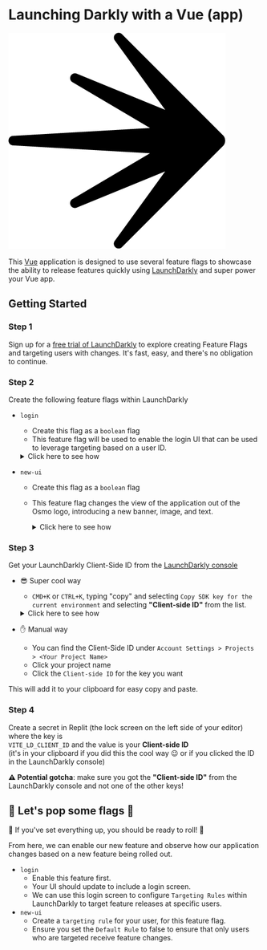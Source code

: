# Launching Darkly with a Vue (app)

![](./public/osmo.png)

This [Vue](https://vuejs.org/) application is designed to use several feature flags to showcase the ability to release features quickly using [LaunchDarkly](https://www.launchdarkly.com) and super power your Vue app. 

## Getting Started

### **Step 1**
Sign up for a [free trial of LaunchDarkly](https://app.launchdarkly.com/signup) to explore creating Feature Flags and targeting users with changes. It's fast, easy, and there's no obligation to continue.

### **Step 2**
Create the following feature flags within LaunchDarkly

* `login`
  - Create this flag as a `boolean` flag 
  - This feature flag will be used to enable the login UI that can be used to leverage targeting based on a user ID. 
  <details><summary>Click here to see how</summary>
  	
    ![](./public/create-login-flag.gif)
  </details>

* `new-ui`
  - Create this flag as a `boolean` flag
  - This feature flag changes the view of the application out of the Osmo logo, introducing a new banner, image, and text.
    <details><summary>Click here to see how</summary>
  	
    ![](./public/create-new-ui-flag.gif)
  </details>

### **Step 3**
Get your LaunchDarkly Client-Side ID from the [LaunchDarkly console](https://app.launchdarkly.com/)

- :sunglasses:  Super cool way 
  -  `CMD+K` or `CTRL+K`, typing "copy" and selecting `Copy SDK key for the current environment` and selecting **"Client-side ID"** from the list. 

  <details><summary>Click here to see how</summary>
  	
   ![](./public/retrieve-client-id.gif)
  </details>
- :hand: Manual way 
  - You can find the Client-Side ID under `Account Settings > Projects > <Your Project Name>`
  - Click your project name
  - Click the `Client-side ID` for the key you want

This will add it to your clipboard for easy copy and paste. 


### **Step 4**
Create a secret in Replit (the lock screen on the left side of your editor) where the key is <br>
`VITE_LD_CLIENT_ID` and the value is your **Client-side ID** <br>
(it's in your clipboard if you did this the cool way :wink: or if you clicked the ID in the LaunchDarkly console)

**:warning: Potential gotcha**: make sure you got the **"Client-side ID"** from the LaunchDarkly console and not one of the other keys! 


## :champagne: Let's pop some flags :champagne:

:rocket: If you've set everything up, you should be ready to roll! :rocket:

From here, we can enable our new feature and observe how our application changes based on a new feature being rolled out. 

* `login`
  - Enable this feature first.
  - Your UI should update to include a login screen.
  - We can use this login screen to configure `Targeting Rules` within LaunchDarkly to target feature releases at specific users. 
* `new-ui`
  - Create a `targeting rule` for your user, for this feature flag.
  - Ensure you set the `Default Rule` to false to ensure that only users who are targeted receive feature changes.